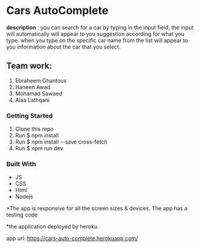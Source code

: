 # Cars AutoComplete


**description** : you can search for a car by typing in the input field, the input will automatically will appear to you suggestion according for what you type.
when you type on the specific car name from the list will appear to you information about the car that you select.

## Team work:
1. Ebraheem Ghantous
2. Haneen Awad
3. Mohamad Sawaed
4. Alaa Lathqani


 ### Getting Started
1.  Clone this repo
2.  Run $ npm install
3.  Run $ npm install --save cross-fetch
4.  Run $ npm run dev

### Built With
* JS
* CSS
* Html
* Nodejs

*The app is responsive for all the screen sizes & devices. The app has a testing code
 
*the application deployed by heroku.

app url: https://cars-auto-complete.herokuapp.com/




